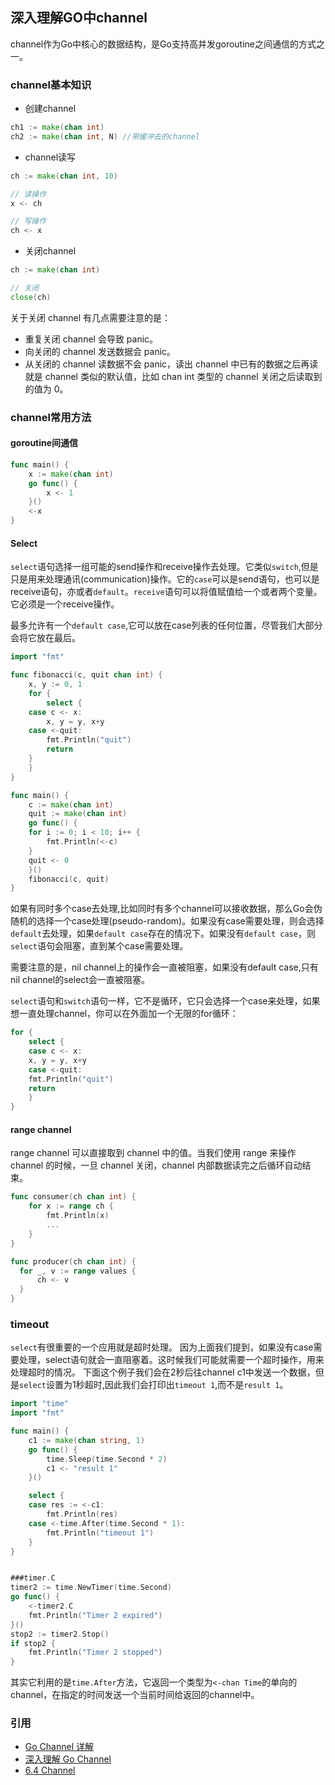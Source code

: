 ## 深入理解GO中channel

channel作为Go中核心的数据结构，是Go支持高并发goroutine之间通信的方式之一。

### channel基本知识

* 创建channel

```go
ch1 := make(chan int)  
ch2 := make(chan int, N) //带缓冲去的channel
```

* channel读写

```go
ch := make(chan int, 10)

// 读操作
x <- ch

// 写操作
ch <- x
```

* 关闭channel

```go
ch := make(chan int)

// 关闭
close(ch)
```

关于关闭 channel 有几点需要注意的是：

- 重复关闭 channel 会导致 panic。
- 向关闭的 channel 发送数据会 panic。
- 从关闭的 channel 读数据不会 panic，读出 channel 中已有的数据之后再读就是 channel 类似的默认值，比如 chan int 类型的 channel 关闭之后读取到的值为 0。



### channel常用方法

#### goroutine间通信

```go
func main() {
    x := make(chan int)
    go func() {
        x <- 1
    }()
    <-x
}
```

#### Select

`select`语句选择一组可能的send操作和receive操作去处理。它类似`switch`,但是只是用来处理通讯(communication)操作。它的`case`可以是send语句，也可以是receive语句，亦或者`default`。`receive`语句可以将值赋值给一个或者两个变量。它必须是一个receive操作。

最多允许有一个`default case`,它可以放在case列表的任何位置，尽管我们大部分会将它放在最后。

```go
import "fmt"

func fibonacci(c, quit chan int) {
    x, y := 0, 1
    for {
        select {
	case c <- x:
	    x, y = y, x+y
	case <-quit:
	    fmt.Println("quit")
	    return
	}
    }
}

func main() {
    c := make(chan int)
    quit := make(chan int)
    go func() {
	for i := 0; i < 10; i++ {
	    fmt.Println(<-c)
	}
	quit <- 0
    }()
    fibonacci(c, quit)
}
```

如果有同时多个case去处理,比如同时有多个channel可以接收数据，那么Go会伪随机的选择一个case处理(pseudo-random)。如果没有case需要处理，则会选择`default`去处理，如果`default case`存在的情况下。如果没有`default case`，则`select`语句会阻塞，直到某个case需要处理。

需要注意的是，nil channel上的操作会一直被阻塞，如果没有default case,只有nil channel的select会一直被阻塞。

`select`语句和`switch`语句一样，它不是循环，它只会选择一个case来处理，如果想一直处理channel，你可以在外面加一个无限的for循环：

```go
for {
    select {
    case c <- x:
	x, y = y, x+y
    case <-quit:
	fmt.Println("quit")
	return
    }
}
```

#### range channel

range channel 可以直接取到 channel 中的值。当我们使用 range 来操作 channel 的时候，一旦 channel 关闭，channel 内部数据读完之后循环自动结束。

```go
func consumer(ch chan int) {
    for x := range ch {
        fmt.Println(x)
        ...
    }
}

func producer(ch chan int) {
  for _, v := range values {
      ch <- v
  }  
}
```

### timeout

`select`有很重要的一个应用就是超时处理。 因为上面我们提到，如果没有case需要处理，select语句就会一直阻塞着。这时候我们可能就需要一个超时操作，用来处理超时的情况。
下面这个例子我们会在2秒后往channel c1中发送一个数据，但是`select`设置为1秒超时,因此我们会打印出`timeout 1`,而不是`result 1`。

```go
import "time"
import "fmt"

func main() {
    c1 := make(chan string, 1)
    go func() {
        time.Sleep(time.Second * 2)
        c1 <- "result 1"
    }()

    select {
    case res := <-c1:
        fmt.Println(res)
    case <-time.After(time.Second * 1):
        fmt.Println("timeout 1")
    }
}


###timer.C
timer2 := time.NewTimer(time.Second)
go func() {
    <-timer2.C
    fmt.Println("Timer 2 expired")
}()
stop2 := timer2.Stop()
if stop2 {
    fmt.Println("Timer 2 stopped")
}
```

其实它利用的是`time.After`方法，它返回一个类型为`<-chan Time`的单向的channel，在指定的时间发送一个当前时间给返回的channel中。



### 引用

* [Go Channel 详解](https://colobu.com/2016/04/14/Golang-Channels/)
* [深入理解 Go Channel](http://legendtkl.com/2017/07/30/understanding-golang-channel/)
* [6.4 Channel](https://draveness.me/golang/docs/part3-runtime/ch06-concurrency/golang-channel/)
